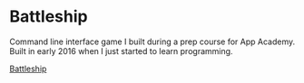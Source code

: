 # Battleship

Command line interface game I built during a prep course for App Academy.
Built in early 2016 when I just started to learn programming.

[Battleship][wiki-battleship]

[wiki-battleship]: http://en.wikipedia.org/wiki/Battleship_%28game%29
